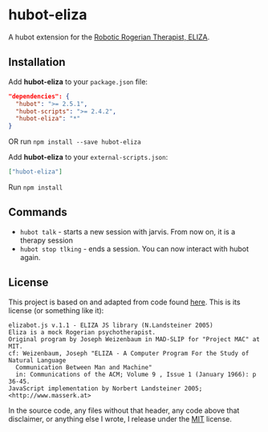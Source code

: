 # hubot-eliza

A hubot extension for the [Robotic Rogerian Therapist, ELIZA](http://en.wikipedia.org/wiki/ELIZA).

## Installation

Add **hubot-eliza** to your `package.json` file:

```json
"dependencies": {
  "hubot": ">= 2.5.1",
  "hubot-scripts": ">= 2.4.2",
  "hubot-eliza": "*"
}
```

OR run `npm install --save hubot-eliza`

Add **hubot-eliza** to your `external-scripts.json`:

```json
["hubot-eliza"]
```

Run `npm install`

## Commands

* `hubot talk` - starts a new session with jarvis. From now on, it is a therapy session
* `hubot stop tlking` - ends a session. You can now interact with hubot again.

## License

This project is based on and adapted from code found [here](http://www.masswerk.at/elizabot/). This is its license (or something like it):

	elizabot.js v.1.1 - ELIZA JS library (N.Landsteiner 2005)
	Eliza is a mock Rogerian psychotherapist.
	Original program by Joseph Weizenbaum in MAD-SLIP for "Project MAC" at MIT.
	cf: Weizenbaum, Joseph "ELIZA - A Computer Program For the Study of Natural Language
	  Communication Between Man and Machine"
	  in: Communications of the ACM; Volume 9 , Issue 1 (January 1966): p 36-45.
	JavaScript implementation by Norbert Landsteiner 2005; <http://www.masserk.at>

In the source code, any files without that header, any code above that disclaimer, or anything else I wrote, I release under the [MIT](http://en.wikipedia.org/wiki/MIT_license) license.